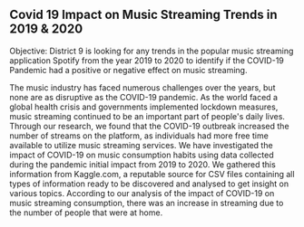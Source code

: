 ## Covid 19 Impact on Music Streaming Trends in 2019 & 2020 

Objective: District 9 is looking for any trends in the popular music streaming application Spotify from the year 2019 to 2020 to identify if the COVID-19 Pandemic had a positive or negative effect on music streaming.

The music industry has faced numerous challenges over the years, but none are as disruptive as the COVID-19 pandemic. As the world faced a global health crisis and governments implemented lockdown measures, music streaming continued to be an important part of people's daily lives. Through our research, we found that the COVID-19 outbreak increased the number of streams on the platform, as individuals had more free time available to utilize music streaming services. We have investigated the impact of COVID-19 on music consumption habits using data collected during the pandemic initial impact from 2019 to 2020. We gathered this information from Kaggle.com, a reputable source for CSV files containing all types of information ready to be discovered and analysed to get insight on various topics. According to our analysis of the impact of COVID-19 on music streaming consumption, there was an increase in streaming due to the number of people that were at home. 
